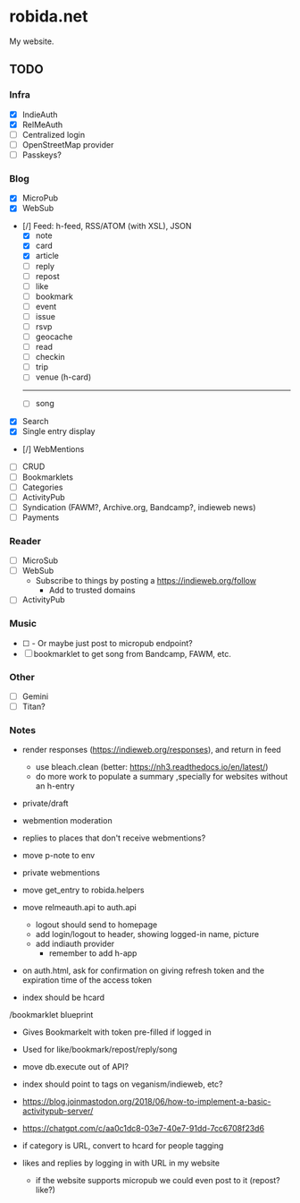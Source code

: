 # robida.net

My website.

## TODO

### Infra

- [X] IndieAuth
- [X] RelMeAuth
- [ ] Centralized login
- [ ] OpenStreetMap provider
- [ ] Passkeys?

### Blog

- [X] MicroPub
- [X] WebSub
- [/] Feed: h-feed, RSS/ATOM (with XSL), JSON
  - [X] note
  - [X] card
  - [X] article
  - [ ] reply
  - [ ] repost
  - [ ] like
  - [ ] bookmark
  - [ ] event
  - [ ] issue
  - [ ] rsvp
  - [ ] geocache
  - [ ] read
  - [ ] checkin
  - [ ] trip
  - [ ] venue (h-card)
  ------
  - [ ] song
- [X] Search
- [X] Single entry display
- [/] WebMentions
- [ ] CRUD
- [ ] Bookmarklets
- [ ] Categories
- [ ] ActivityPub
- [ ] Syndication (FAWM?, Archive.org, Bandcamp?, indieweb news)
- [ ] Payments

### Reader

- [ ] MicroSub
- [ ] WebSub
  - Subscribe to things by posting a https://indieweb.org/follow
    - Add to trusted domains
- [ ] ActivityPub

### Music

- [ ] <link rel="music-collection" />
    - Or maybe just post to micropub endpoint?
- [ ] bookmarklet to get song from Bandcamp, FAWM, etc.

### Other

- [ ] Gemini
- [ ] Titan?

### Notes

- render responses (https://indieweb.org/responses), and return in feed
    - use bleach.clean (better: https://nh3.readthedocs.io/en/latest/)
    - do more work to populate a summary ,specially for websites without an h-entry

- private/draft

- webmention moderation
- replies to places that don't receive webmentions?
- move p-note to env
- private webmentions

- move get_entry to robida.helpers
- move relmeauth.api to auth.api
    - logout should send to homepage
    - add login/logout to header, showing logged-in name, picture
    - add indiauth provider
        - remember to add h-app
- on auth.html, ask for confirmation on giving refresh token and the expiration time of the access token
- index should be hcard

/bookmarklet blueprint
- Gives Bookmarkelt with token pre-filled if logged in
- Used for like/bookmark/repost/reply/song

- move db.execute out of API?
- index should point to tags on veganism/indieweb, etc?
- https://blog.joinmastodon.org/2018/06/how-to-implement-a-basic-activitypub-server/
- https://chatgpt.com/c/aa0c1dc8-03e7-40e7-91dd-7cc6708f23d6
- if category is URL, convert to hcard for people tagging
- likes and replies by logging in with URL in my website
    - if the website supports micropub we could even post to it (repost? like?)
